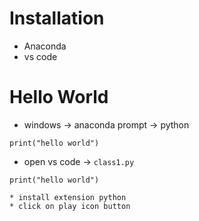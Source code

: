# Installation
* Anaconda
* vs code

# Hello World
* windows -> anaconda prompt -> python
``` 
print("hello world")
```
* open vs code -> `class1.py`
``` 
print("hello world")
```
    * install extension python
    * click on play icon button
